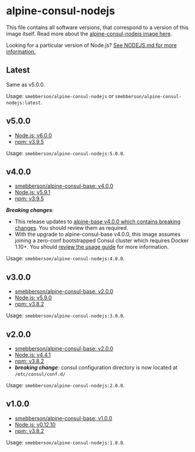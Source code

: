 # alpine-consul-nodejs

This file contains all software versions, that correspond to a version of this image itself. Read more about the [alpine-consul-nodejs image here][alpineconsulnodejs].

Looking for a particular version of Node.js? [See NODEJS.md for more information.](https://github.com/smebberson/docker-alpine/blob/master/alpine-consul-nodejs/NODEJS.md)

## Latest

Same as v5.0.0.

Usage: `smebberson/alpine-consul-nodejs` or `smebberson/alpine-consul-nodejs:latest`.

## v5.0.0

- [Node.js: v6.0.0][nodejs]
- [npm: v3.9.5][npm]

Usage: `smebberson/alpine-consul-nodejs:5.0.0`.

## v4.0.0

- [smebberson/alpine-consul-base: v4.0.0][smebbersonalpineconsulbase400]
- [Node.js: v5.9.1][nodejs]
- [npm: v3.9.5][npm]

__*Breaking changes*__:

- This release updates to [alpine-base v4.0.0 which contains breaking changes](https://github.com/smebberson/docker-alpine/blob/master/alpine-consul-base/VERSIONS.md#v400). You should review them as required.
- With the upgrade to alpine-consul-base v4.0.0, this image assumes joining a zero-conf bootstrapped Consul cluster which requires Docker 1.10+. You should [review the usage guide](https://github.com/smebberson/docker-alpine/tree/master/alpine-consul#usage) for more information.

Usage: `smebberson/alpine-consul-nodejs:4.0.0`.

## v3.0.0

- [smebberson/alpine-consul-base: v2.0.0][smebbersonalpineconsulbase200]
- [Node.js: v5.9.0][nodejs]
- [npm: v3.8.2][npm]

Usage: `smebberson/alpine-consul-nodejs:3.0.0`.

## v2.0.0

- [smebberson/alpine-consul-base: v2.0.0][smebbersonalpineconsulbase200]
- [Node.js: v4.4.1][nodejs]
- [npm: v3.8.2][npm]
- **_breaking change_**: consul configuration directory is now located at `/etc/consul/conf.d/`

Usage: `smebberson/alpine-consul-nodejs:2.0.0`.

## v1.0.0

- [smebberson/alpine-consul-base: v1.0.0][smebbersonalpineconsulbase100]
- [Node.js: v0.12.10][nodejs]
- [npm: v3.8.2][npm]

Usage: `smebberson/alpine-consul-nodejs:1.0.0`.

[nodejs]: https://nodejs.org/en/
[npm]: https://www.npmjs.com/
[smebbersonalpineconsulbase400]: https://github.com/smebberson/docker-alpine/tree/alpine-consul-base-v4.0.0/alpine-consul-base
[smebbersonalpineconsulbase200]: https://github.com/smebberson/docker-alpine/tree/alpine-consul-base-v2.0.0/alpine-consul-base
[smebbersonalpineconsulbase100]: https://github.com/smebberson/docker-alpine/tree/alpine-consul-base-v1.0.0/alpine-consul-base
[alpineconsulnodejs]: https://github.com/smebberson/docker-alpine/tree/master/alpine-consul-nodejs

